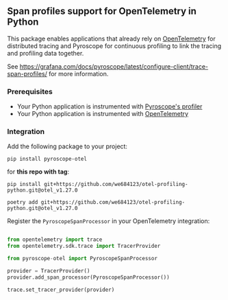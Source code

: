 ## Span profiles support for OpenTelemetry in Python

This package enables applications that already rely on [OpenTelemetry](https://opentelemetry.io/docs/instrumentation/python/getting-started/) for distributed tracing and Pyroscope for continuous profiling to link the tracing and profiling data together.

See https://grafana.com/docs/pyroscope/latest/configure-client/trace-span-profiles/ for more information.

### Prerequisites
- Your Python application is instrumented with [Pyroscope's profiler](https://grafana.com/docs/pyroscope/latest/configure-client/language-sdks/python/)
- Your Python application is instrumented with [OpenTelemetry](https://opentelemetry.io/docs/instrumentation/python/getting-started/)

### Integration

Add the following package to your project:

```shell
pip install pyroscope-otel
```

for **this repo with tag**:

```shell
pip install git+https://github.com/we684123/otel-profiling-python.git@otel_v1.27.0
```

```shell
poetry add git+https://github.com/we684123/otel-profiling-python.git@otel_v1.27.0
```

Register the `PyroscopeSpanProcessor` in your OpenTelemetry integration:

```python

from opentelemetry import trace
from opentelemetry.sdk.trace import TracerProvider

from pyroscope-otel import PyroscopeSpanProcessor

provider = TracerProvider()
provider.add_span_processor(PyroscopeSpanProcessor())

trace.set_tracer_provider(provider)

```
